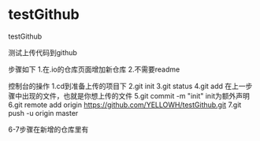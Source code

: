# testGithub
testGithub

测试上传代码到github

步骤如下
1.在.io的仓库页面增加新仓库
2.不需要readme

控制台的操作
1.cd到准备上传的项目下
2.git init
3.git status
4.git add 在上一步骤中出现的文件，也就是你想上传的文件
5.git commit -m "init" init为额外声明
6.git remote add origin https://github.com/YELLOWH/testGithub.git
7.git push -u origin master

6-7步骤在新增的仓库里有

